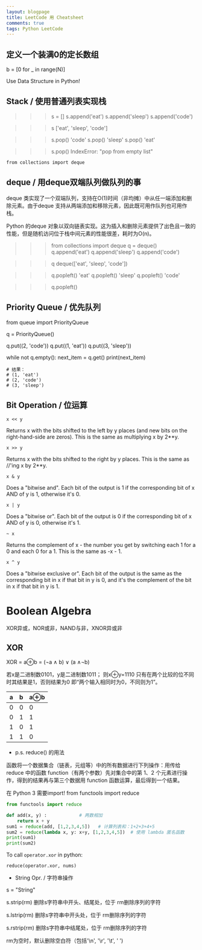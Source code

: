 ```yaml
---
layout: blogpage
title: LeetCode 用 Cheatsheet
comments: true
tags: Python LeetCode
---
```


## 定义一个装满0的定长数组 

b = [0 for _ in range(N)]



Use Data Structure in Python!

## Stack / 使用普通列表实现栈

>>> s = []
>>> s.append('eat')
>>> s.append('sleep')
>>> s.append('code')

>>> s
['eat', 'sleep', 'code']

>>> s.pop()
'code'
>>> s.pop()
'sleep'
>>> s.pop()
'eat'

>>> s.pop()
IndexError: "pop from empty list"


    from collections import deque

## deque / 用deque双端队列做队列的事

deque 类实现了一个双端队列，支持在O(1)时间（非均摊）中从任一端添加和删除元素。由于deque 支持从两端添加和移除元素，因此既可用作队列也可用作栈。

Python 的deque 对象以双向链表实现。这为插入和删除元素提供了出色且一致的性能，但是随机访问位于栈中间元素的性能很差，耗时为O(n)。

>>> from collections import deque
>>> q = deque()
>>> q.append('eat')
>>> q.append('sleep')
>>> q.append('code')

>>> q
deque(['eat', 'sleep', 'code'])

>>> q.popleft()
'eat'
>>> q.popleft()
'sleep'
>>> q.popleft()
'code'

>>> q.popleft()


## Priority Queue / 优先队列

from queue import PriorityQueue

q = PriorityQueue()

q.put((2, 'code'))
q.put((1, 'eat'))
q.put((3, 'sleep'))

while not q.empty():
    next_item = q.get()
    print(next_item)

    # 结果：
    # (1, 'eat')
    # (2, 'code')
    # (3, 'sleep')


## Bit Operation / 位运算 ##

    x << y

Returns x with the bits shifted to the left by y places (and new bits on the right-hand-side are zeros). This is the same as multiplying x by 2**y.


    x >> y

Returns x with the bits shifted to the right by y places. This is the same as //'ing x by 2**y.


    x & y

Does a "bitwise and". Each bit of the output is 1 if the corresponding bit of x AND of y is 1, otherwise it's 0.


    x | y
    
Does a "bitwise or". Each bit of the output is 0 if the corresponding bit of x AND of y is 0, otherwise it's 1.


    ~ x
Returns the complement of x - the number you get by switching each 1 for a 0 and each 0 for a 1. This is the same as -x - 1.


    x ^ y
Does a "bitwise exclusive or". Each bit of the output is the same as the corresponding bit in x if that bit in y is 0, and it's the complement of the bit in x if that bit in y is 1.

# Boolean Algebra

XOR异或，NOR或非，NAND与非，XNOR异或非

## XOR

XOR = a⊕b = (¬a ∧ b) ∨ (a ∧¬b)

若x是二进制数0101，y是二进制数1011；
则x⊕y=1110
只有在两个比较的位不同时其结果是1，否则结果为0
即“两个输入相同时为0，不同则为1”。

| a | b | a⊕b |
|---|---|-----|
| 0 | 0 | 0   |
| 0 | 1 | 1   |
| 1 | 0 | 1   |
| 1 | 1 | 0   |

- p.s. reduce() 的用法

函数将一个数据集合（链表，元组等）中的所有数据进行下列操作：用传给 reduce 中的函数 function（有两个参数）先对集合中的第 1、2 个元素进行操作，得到的结果再与第三个数据用 function 函数运算，最后得到一个结果。

在 Python 3 需要import! 
    from functools import reduce

```python
from functools import reduce

def add(x, y) :            # 两数相加
    return x + y
sum1 = reduce(add, [1,2,3,4,5])   # 计算列表和：1+2+3+4+5
sum2 = reduce(lambda x, y: x+y, [1,2,3,4,5])  # 使用 lambda 匿名函数
print(sum1)
print(sum2)
```

To call `operator.xor` in python:

    reduce(operator.xor, nums)

- String Opr. / 字符串操作

s = "String"

s.strip(rm) 删除s字符串中开头、结尾处，位于 rm删除序列的字符

s.lstrip(rm) 删除s字符串中开头处，位于 rm删除序列的字符

s.rstrip(rm) 删除s字符串中结尾处，位于 rm删除序列的字符

rm为空时，默认删除空白符（包括'\n', '\r', '\t', ' ')